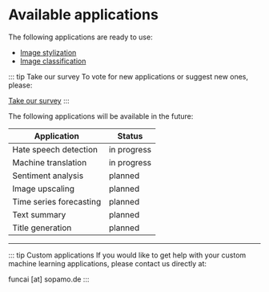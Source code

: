 # Available applications

The following applications are ready to use:

 - [Image stylization](/applications/image-stylization.md)
 - [Image classification](/applications/image-classification.md)

::: tip Take our survey
To vote for new applications or suggest new ones, please: 

[Take our survey](https://sopamo.typeform.com/to/TjmZPnFo)
:::

The following applications will be available in the future:

| Application        | Status           |
| ------------- | ------------- |
| Hate speech detection      | in progress |
| Machine translation      | in progress      |
| Sentiment analysis | planned      |
| Image upscaling | planned      |
| Time series forecasting | planned      |
| Text summary | planned      |
| Title generation | planned      |

<hr />

::: tip Custom applications
If you would like to get help with your custom machine learning applications, please contact us directly at:

funcai [at] sopamo.de
:::

